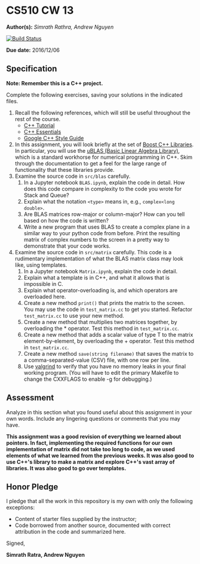 # CS510 CW 13

**Author(s):** _Simrath Rathra, Andrew Nguyen_

[![Build Status](https://travis-ci.org/chapman-cs510-2016f/cw-13-datacats.svg?branch=master)](https://travis-ci.org/chapman-cs510-2016f/cw-13-datacats)

**Due date:** 2016/12/06

## Specification

**Note: Remember this is a C++ project.**

Complete the following exercises, saving your solutions in the indicated files. 

1. Recall the following references, which will still be useful throughout the rest of the course.
    * [C++ Tutorial](http://www.cplusplus.com/doc/tutorial/)
    * [C++ Essentials](https://tfetimes.com/wp-content/uploads/2015/09/CppEssentials.pdf)
    * [Google C++ Style Guide](https://google.github.io/styleguide/cppguide.html)
1. In this assignment, you will look briefly at the set of [Boost C++ Libraries](http://www.boost.org/users/history/version_1_62_0.html). In particular, you will use the [uBLAS (Basic Linear Algebra Library)](http://www.boost.org/doc/libs/1_62_0/libs/numeric/ublas/doc/index.html), which is a standard workhorse for numerical programming in C++. Skim through the documentation to get a feel for the large range of functionality that these libraries provide.
1. Examine the source code in ```src/blas``` carefully. 
    1. In a Jupyter notebook ```BLAS.ipynb```, explain the code in detail. How does this code compare in complexity to the code you wrote for Stack and Queue?
    1. Explain what the notation ```<type>``` means in, e.g., ```complex<long double>```.
    1. Are BLAS matrices row-major or column-major? How can you tell based on how the code is written?
    1. Write a new program that uses BLAS to create a complex plane in a similar way to your python code from before. Print the resulting matrix of complex numbers to the screen in a pretty way to demonstrate that your code works.
1. Examine the source code in ```src/matrix``` carefully. This code is a rudimentary implementation of what the BLAS matrix class may look like, using templates.
    1. In a Jupyter notebook ```Matrix.ipynb```, explain the code in detail.
    1. Explain what a template is in C++, and what it allows that is impossible in C.
    1. Explain what operator-overloading is, and which operators are overloaded here.
    1. Create a new method ```print()``` that prints the matrix to the screen. You may use the code in ```test_matrix.cc``` to get you started. Refactor ```test_matrix.cc``` to use your new method.
    1. Create a new method that multiplies two matrices together, by overloading the * operator. Test this method in ```test_matrix.cc```.
    1. Create a new method that adds a scalar value of type T to the matrix element-by-element, by overloading the + operator. Test this method in ```test_matrix.cc```.
    1. Create a new method ```save(string filename)``` that saves the matrix to a comma-separated-value (CSV) file, with one row per line.
    1. Use [valgrind](http://valgrind.org/docs/manual/quick-start.html) to verify that you have no memory leaks in your final working program. (You will have to edit the primary Makefile to change the CXXFLAGS to enable -g for debugging.)


## Assessment

Analyze in this section what you found useful about this assignment in your own words. Include any lingering questions or comments that you may have.

**This assignment was a good revision of everything we learned about pointers. In fact, implementing the required functions for our own implementation of matrix did not take too long to code, as we used elements of what we learned from the previous weeks. It was also good to use C++'s library to make a matrix and explore C++'s vast array of libraries. It was also good to go over templates.**

## Honor Pledge

I pledge that all the work in this repository is my own with only the following exceptions:

* Content of starter files supplied by the instructor;
* Code borrowed from another source, documented with correct attribution in the code and summarized here.

Signed,

**Simrath Ratra, Andrew Nguyen**
